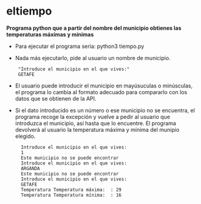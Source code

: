 # eltiempo

**Programa python que a partir del nombre del municipio obtienes las temperaturas máximas y mínimas**

 - Para ejecutar el programa sería:
    python3 tiempo.py

 - Nada más ejecutarlo, pide al usuario un nombre de municipio.
 
		"Introduce el municipio en el que vives:"
		GETAFE

- El usuario puede introducir el municipio en mayúsuculas o minúsculas, el programa lo cambia al formato adecuado para compararlo con los datos que se obtienen de la API.

- Si el dato introducido es un número o ese municipio no se encuentra, el programa recoge la excepción y vuelve a pedir al usuario que introduzca el municipio, así hasta que lo encuentre.
El programa devolverá al usuario la temperatura máxima y mínima del munipio elegido.

		Introduce el municipio en el que vives:
		1
		Este municipio no se puede encontrar
		Introduce el municipio en el que vives:
		ARGANDA
		Este municipio no se puede encontrar
		Introduce el municipio en el que vives:
		GETAFE
		Temperatura Temperatura máxima:  : 29
		Temperatura Temperatura mínima:  : 16









